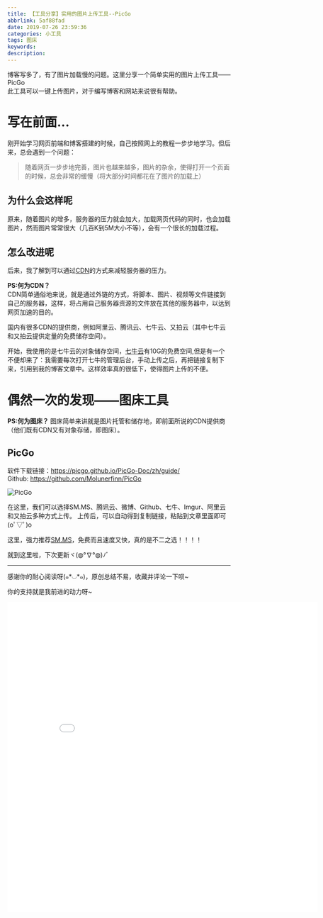```yaml
---
title: 【工具分享】实用的图片上传工具--PicGo
abbrlink: 5af88fad
date: 2019-07-26 23:59:36
categories: 小工具
tags: 图床
keywords:
description:
---
```


博客写多了，有了图片加载慢的问题。这里分享一个简单实用的图片上传工具——PicGo  
此工具可以一键上传图片，对于编写博客和网站来说很有帮助。  

<!-- more -->

# 写在前面...

刚开始学习网页前端和博客搭建的时候，自己按照网上的教程一步步地学习。但后来，总会遇到一个问题：  
>随着网页一步步地完善，图片也越来越多，图片的杂余，使得打开一个页面的时候，总会非常的缓慢（将大部分时间都花在了图片的加载上）  

## 为什么会这样呢

原来，随着图片的增多，服务器的压力就会加大，加载网页代码的同时，也会加载图片，然而图片常常很大（几百K到5M大小不等），会有一个很长的加载过程。

## 怎么改进呢

后来，我了解到可以通过[CDN](https://baike.baidu.com/item/CDN)的方式来减轻服务器的压力。

**PS:何为CDN？**  
CDN简单通俗地来说，就是通过外链的方式，将脚本、图片、视频等文件链接到自己的服务器，这样，将占用自己服务器资源的文件放在其他的服务器中，以达到网页加速的目的。  

国内有很多CDN的提供商，例如阿里云、腾讯云、七牛云、又拍云（其中七牛云和又拍云提供定量的免费储存空间）。  

开始，我使用的是七牛云的对象储存空间，[七牛云](https://www.qiniu.com/)有10G的免费空间,但是有一个不便却来了：我需要每次打开七牛的管理后台，手动上传之后，再把链接复制下来，引用到我的博客文章中。这样效率真的很低下，使得图片上传的不便。

# 偶然一次的发现——图床工具

**PS:何为图床？**
图床简单来讲就是图片托管和储存地，即前面所说的CDN提供商（他们既有CDN又有对象存储，即图床）。

## PicGo

软件下载链接：<https://picgo.github.io/PicGo-Doc/zh/guide/>  
Github: <https://github.com/Molunerfinn/PicGo>

![PicGo](https://i.loli.net/2019/07/27/5d3bee7bf416469210.png)

在这里，我们可以选择SM.MS、腾讯云、微博、Github、七牛、Imgur、阿里云和又拍云多种方式上传。
上传后，可以自动得到复制链接，粘贴到文章里面即可(oﾟ▽ﾟ)o  

这里，强力推荐[SM.MS](https://sm.ms/)，免费而且速度又快，真的是不二之选！！！！

就到这里啦，下次更新ヾ(◍°∇°◍)ﾉﾞ

---------------

感谢你的耐心阅读呀(๑*◡*๑)，原创总结不易，收藏并评论一下呗~

你的支持就是我前进的动力呀~

<iframe src="//player.bilibili.com/player.html?aid=63751776&cid=110693944&page=1" scrolling="no" border="0" frameborder="no" framespacing="0" allowfullscreen="true", height=700px, width=700px> </iframe>

